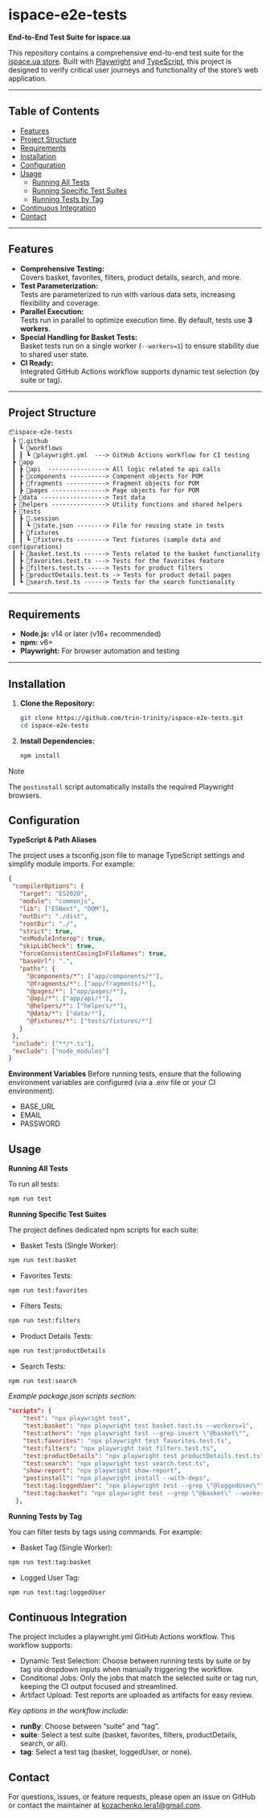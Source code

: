 # ispace-e2e-tests

**End-to-End Test Suite for ispace.ua**

This repository contains a comprehensive end-to-end test suite for the [ispace.ua store](https://ispace.ua). Built with [Playwright](https://playwright.dev/) and [TypeScript](https://www.typescriptlang.org/), this project is designed to verify critical user journeys and functionality of the store’s web application.

---

## Table of Contents

- [Features](#features)
- [Project Structure](#project-structure)
- [Requirements](#requirements)
- [Installation](#installation)
- [Configuration](#configuration)
- [Usage](#usage)
  - [Running All Tests](#running-all-tests)
  - [Running Specific Test Suites](#running-specific-test-suites)
  - [Running Tests by Tag](#running-tests-by-tag)
- [Continuous Integration](#continuous-integration)
- [Contact](#contact)

---

## Features

- **Comprehensive Testing:**  
  Covers basket, favorites, filters, product details, search, and more.
- **Test Parameterization:**  
  Tests are parameterized to run with various data sets, increasing flexibility and coverage.
- **Parallel Execution:**  
  Tests run in parallel to optimize execution time. By default, tests use **3 workers**.
- **Special Handling for Basket Tests:**  
  Basket tests run on a single worker (`--workers=1`) to ensure stability due to shared user state.
- **CI Ready:**  
  Integrated GitHub Actions workflow supports dynamic test selection (by suite or tag).

---

## Project Structure
```
📦ispace-e2e-tests
 ┣ 📂.github
 ┃ ┗ 📂workflows
 ┃ ┃ ┗ 📜playwright.yml  ---> GitHub Actions workflow for CI testing
 ┣ 📂app
 ┃ ┣ 📂api  ----------------> All logic related to api calls                
 ┃ ┣ 📂components ----------> Component objects for POM 
 ┃ ┣ 📂fragments -----------> Fragment objects for POM 
 ┃ ┣ 📂pages ---------------> Page objects for for POM
 ┣ 📂data ------------------> Test data
 ┣ 📂helpers ---------------> Utility functions and shared helpers
 ┣ 📂tests
 ┃ ┣ 📂.session
 ┃ ┃ ┗ 📜state.json --------> File for reusing state in tests
 ┃ ┣ 📂fixtures
 ┃ ┃ ┗ 📜fixture.ts --------> Test fixtures (sample data and configurations)
 ┃ ┣ 📜basket.test.ts ------> Tests related to the basket functionality
 ┃ ┣ 📜favorites.test.ts ---> Tests for the favorites feature
 ┃ ┣ 📜filters.test.ts -----> Tests for product filters
 ┃ ┣ 📜productDetails.test.ts -> Tests for product detail pages
 ┃ ┗ 📜search.test.ts ------> Tests for the search functionality
```

---

## Requirements

- **Node.js:** v14 or later (v16+ recommended)
- **npm:** v6+
- **Playwright:** For browser automation and testing

---

## Installation

1. **Clone the Repository:**

   ```bash
   git clone https://github.com/trin-trinity/ispace-e2e-tests.git
   cd ispace-e2e-tests
   ```

2. **Install Dependencies:**

   ```bash
   npm install
   ```

> [!NOTE]  
> The `postinstall` script automatically installs the required Playwright browsers.

## Configuration
**TypeScript & Path Aliases**

The project uses a tsconfig.json file to manage TypeScript settings and simplify module imports. For example:
 ```json
{
  "compilerOptions": {
    "target": "ES2020",
    "module": "commonjs",
    "lib": ["ESNext", "DOM"],
    "outDir": "./dist",
    "rootDir": "./",
    "strict": true,
    "esModuleInterop": true,
    "skipLibCheck": true,
    "forceConsistentCasingInFileNames": true,
    "baseUrl": ".",
    "paths": {
      "@components/*": ["app/components/*"],
      "@fragments/*": ["app/fragments/*"],
      "@pages/*": ["app/pages/*"],
      "@api/*": ["app/api/*"],
      "@helpers/*": ["helpers/*"],
      "@data/*": ["data/*"],
      "@fixtures/*": ["tests/fixtures/*"]
    }
  },
  "include": ["**/*.ts"],
  "exclude": ["node_modules"]
}

```
**Environment Variables**
Before running tests, ensure that the following environment variables are configured (via a .env file or your CI environment):
- BASE_URL
- EMAIL
- PASSWORD

## Usage

**Running All Tests**

To run all tests:
```bash
npm run test
```

**Running Specific Test Suites**

The project defines dedicated npm scripts for each suite:
- Basket Tests (Single Worker):
```bash
npm run test:basket
```
- Favorites Tests:
```bash
npm run test:favorites
```
- Filters Tests:
```bash
npm run test:filters
```

- Product Details Tests:
```bash
npm run test:productDetails
```

- Search Tests:
```bash
npm run test:search
```
_Example package.json scripts section:_
```json
"scripts": {
    "test": "npx playwright test",
    "test:basket": "npx playwright test basket.test.ts --workers=1",
    "test:others": "npx playwright test --grep-invert \"@basket\"",
    "test:favorites": "npx playwright test favorites.test.ts",
    "test:filters": "npx playwright test filters.test.ts",
    "test:productDetails": "npx playwright test productDetails.test.ts",
    "test:search": "npx playwright test search.test.ts",
    "show-report": "npx playwright show-report",
    "postinstall": "npx playwright install --with-deps",
    "test:tag:loggedUser": "npx playwright test --grep \"@loggedUser\"",
    "test:tag:basket": "npx playwright test --grep \"@basket\" --workers=1"
  },
```

**Running Tests by Tag**

You can filter tests by tags using commands. For example:

- Basket Tag (Single Worker):
```bash
npm run test:tag:basket
```

- 	Logged User Tag:
```bash
npm run test:tag:loggedUser
```

## Continuous Integration
The project includes a playwright.yml GitHub Actions workflow. This workflow supports:
- Dynamic Test Selection:
Choose between running tests by suite or by tag via dropdown inputs when manually triggering the workflow.
- Conditional Jobs:
Only the jobs that match the selected suite or tag run, keeping the CI output focused and streamlined.
- Artifact Upload:
Test reports are uploaded as artifacts for easy review.

_Key options in the workflow include:_
- **runBy**: Choose between “suite” and “tag”.
- **suite**: Select a test suite (basket, favorites, filters, productDetails, search, or all).
- **tag**: Select a test tag (basket, loggedUser, or none).

## Contact

For questions, issues, or feature requests, please open an issue on GitHub or contact the maintainer at kozachenko.lera1@gmail.com.